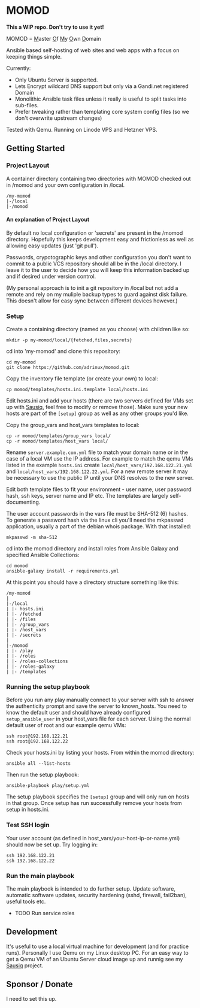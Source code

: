 # MOMOD

**This a WIP repo. Don't try to use it yet!**

MOMOD = <u>M</u>aster <u>O</u>f <u>M</u>y <u>O</u>wn <u>D</u>omain

Ansible based self-hosting of web sites and web apps with a focus on keeping things simple.

Currently:

- Only Ubuntu Server is supported.
- Lets Encrypt wildcard DNS support but only via a Gandi.net registered Domain
- Monolithic Ansible task files unless it really is useful to split tasks into sub-files.
- Prefer tweaking rather than templating core system config files (so we don't overwrite upstream changes)

Tested with Qemu. Running on Linode VPS and Hetzner VPS.

## Getting Started

### Project Layout

A container directory containing two directories with MOMOD checked out in /momod and your own configuration in /local.
```
/my-momod
|-/local
|-/momod
```

#### An explanation of Project Layout
By default no local configuration or 'secrets' are present in the /momod directory. Hopefully this keeps development easy and frictionless as well as allowing easy updates (just 'git pull').

Passwords, crypotographic keys and other configuration you don't want to commit to a public VCS repository should all be in the /local directory. I leave it to the user to decide how you will keep this information backed up and if desired under version control.

(My personal approach is to init a git repository in /local but not add a remote and rely on my muliple backup types to guard against disk failure. This doesn't allow for easy sync between different devices however.)


### Setup

Create a containing directory (named as you choose) with children like so:
```
mkdir -p my-momod/local/{fetched,files,secrets}
```
cd into 'my-momod' and clone this repository:
```
cd my-momod
git clone https://github.com/adrinux/momod.git
```

Copy the inventory file template (or create your own) to local:

```
cp momod/templates/hosts.ini.template local/hosts.ini
```

Edit hosts.ini and add your hosts (there are two servers defined for VMs set up with [Sausiq](https://github.com/adrinux/sausiq), feel free to modify or remove those). Make sure your new hosts are part of the `[setup]` group as well as any other groups you'd like.

Copy the group_vars and host_vars templates to local:
```
cp -r momod/templates/group_vars local/
cp -r momod/templates/host_vars local/
```
Rename `server.example.com.yml` file to match your domain name or in the case of a local VM use the IP address. For example to match the qemu VMs listed in the example `hosts.ini`  create `local/host_vars/192.168.122.21.yml` and `local/host_vars/192.168.122.22.yml`. For a new remote server it may be necessary to use the public IP until your DNS resolves to the new server.

Edit both template files to fit your environment - user name, user password hash, ssh keys, server name and IP etc. The templates are largely self-documenting.

The user account passwords in the vars file must be SHA-512 ($6$) hashes. To generate a password hash via the linux cli you'll need the mkpasswd application, usually a part of the debian whois package. With that installed:
```
mkpasswd -m sha-512
```

cd into the momod directory and install roles from Ansible Galaxy and specified Ansible Collections:

```
cd momod
ansible-galaxy install -r requirements.yml
```

At this point you should have a directory structure something like this:
```
/my-momod
|
|-/local
| |- hosts.ini
| |- /fetched
| |- /files
| |- /group_vars
| |- /host_vars
| |- /secrets
|
|-/momod
| |- /play
| |- /roles
| |- /roles-collections
| |- /roles-galaxy
| |- /templates
```

### Running the setup playbook

Before you run any play manually connect to your server with ssh to answer the authenticity prompt and save the server to known_hosts. You need to know the default user and should have already configured `setup_ansible_user` in your host_vars file for each server. Using the normal default user of root and our example qemu VMs:
```
ssh root@192.168.122.21
ssh root@192.168.122.22
```

Check your hosts.ini by listing your hosts. From within the momod directory:

```
ansible all --list-hosts
```

Then run the setup playbook:

```
ansible-playbook play/setup.yml
```
The setup playbook specifies the `[setup]` group and will only run on hosts in that group.
Once setup has run successfully remove your hosts from setup in hosts.ini.

### Test SSH login

Your user account (as defined in host_vars/your-host-ip-or-name.yml) should now be set up. Try logging in:

```
ssh 192.168.122.21
ssh 192.168.122.22
```

### Run the main playbook

The main playbook is intended to do further setup. Update software, automatic software updates, security hardening (sshd, firewall, fail2ban), useful tools etc.



- TODO Run service roles

## Development

It's useful to use a local virtual machine for development (and for practice runs). Personally I use Qemu on my Linux desktop PC. For an easy way to get a Qemu VM of an Ubuntu Server cloud image up and runnig see my [Sausiq](https://github.com/adrinux/sausiq) project.


## Sponsor / Donate
I need to set this up.

